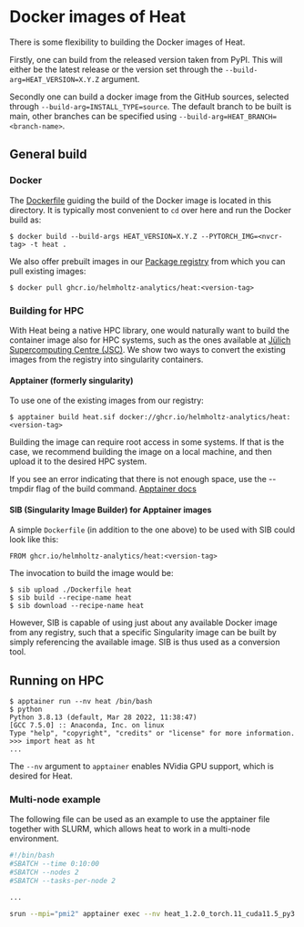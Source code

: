 # Docker images of Heat

There is some flexibility to building the Docker images of Heat.

Firstly, one can build from the released version taken from PyPI. This will either be
the latest release or the version set through the `--build-arg=HEAT_VERSION=X.Y.Z`
argument.

Secondly one can build a docker image from the GitHub sources, selected through
`--build-arg=INSTALL_TYPE=source`. The default branch to be built is main, other
branches can be specified using `--build-arg=HEAT_BRANCH=<branch-name>`.

## General build

### Docker

The [Dockerfile](./Dockerfile) guiding the build of the Docker image is located in this
directory. It is typically most convenient to `cd` over here and run the Docker build as:

```console
$ docker build --build-args HEAT_VERSION=X.Y.Z --PYTORCH_IMG=<nvcr-tag> -t heat .
```

We also offer prebuilt images in our [Package registry](https://github.com/helmholtz-analytics/heat/pkgs/container/heat) from which you can pull existing images:

```console
$ docker pull ghcr.io/helmholtz-analytics/heat:<version-tag>
```

### Building for HPC

With Heat being a native HPC library, one would naturally want to build the container
image also for HPC systems, such as the ones available at [Jülich Supercomputing Centre
(JSC)](https://www.fz-juelich.de/jsc/ "Juelich Supercomputing Centre"). We show two ways to convert the existing images from the registry into singularity containers.

#### Apptainer (formerly singularity)

To use one of the existing images from our registry:

	$ apptainer build heat.sif docker://ghcr.io/helmholtz-analytics/heat:<version-tag>

Building the image can require root access in some systems. If that is the case, we recommend building the image on a local machine, and then upload it to the desired HPC system.

If you see an error indicating that there is not enough space, use the --tmpdir flag of the build command. [Apptainer docs](https://apptainer.org/docs/user/latest/build_a_container.html)

#### SIB (Singularity Image Builder) for Apptainer images

A simple `Dockerfile` (in addition to the one above) to be used with SIB could look like
this:

	FROM ghcr.io/helmholtz-analytics/heat:<version-tag>

The invocation to build the image would be:

	$ sib upload ./Dockerfile heat
	$ sib build --recipe-name heat
	$ sib download --recipe-name heat

However, SIB is capable of using just about any available Docker image from any
registry, such that a specific Singularity image can be built by simply referencing the
available image. SIB is thus used as a conversion tool.

## Running on HPC

	$ apptainer run --nv heat /bin/bash
	$ python
	Python 3.8.13 (default, Mar 28 2022, 11:38:47)
	[GCC 7.5.0] :: Anaconda, Inc. on linux
	Type "help", "copyright", "credits" or "license" for more information.
	>>> import heat as ht
	...

The `--nv` argument to `apptainer` enables NVidia GPU support, which is desired for
Heat.

### Multi-node example

The following file can be used as an example to use the apptainer file together with SLURM, which allows heat to work in a multi-node environment.

```bash
#!/bin/bash
#SBATCH --time 0:10:00
#SBATCH --nodes 2
#SBATCH --tasks-per-node 2

...

srun --mpi="pmi2" apptainer exec --nv heat_1.2.0_torch.11_cuda11.5_py3.9.sif bash -c "cd ~/code/heat/examples/lasso; python demo.py"
```
